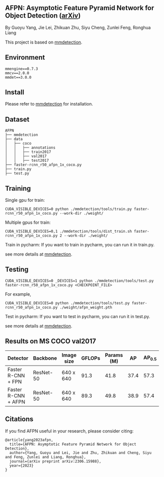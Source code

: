 
AFPN: Asymptotic Feature Pyramid Network for Object Detection ([arXiv](https://arxiv.org/abs/2306.15988))
---------------------
By Guoyu Yang, Jie Lei, Zhikuan Zhu, Siyu Cheng, Zunlei Feng, Ronghua Liang

This project is based on [mmdetection](https://github.com/open-mmlab/mmdetection).

Environment
----------------
```
mmengine==0.7.3
mmcv==2.0.0
mmdet==3.0.0
```

Install
-------------
Please refer to [mmdetection](https://mmdetection.readthedocs.io/en/latest/get_started.html) for installation.

Dataset
----------
```
AFPN
├── mmdetection
├── data
│   ├── coco
│   │   ├── annotations
│   │   ├── train2017
│   │   ├── val2017
│   │   ├── test2017
├── faster-rcnn_r50_afpn_1x_coco.py
├── train.py
├── test.py
```

Training
--------------
Single gpu for train:
```shell
CUDA_VISIBLE_DEVICES=0 python ./mmdetection/tools/train.py faster-rcnn_r50_afpn_1x_coco.py --work-dir ./weight/
```

Multiple gpus for train:
```shell
CUDA_VISIBLE_DEVICES=0,1 ./mmdetection/tools/dist_train.sh faster-rcnn_r50_afpn_1x_coco.py 2 --work-dir ./weight/
```

Train in pycharm: If you want to train in pycharm, you can run it in train.py.

see more details at [mmdetection](https://github.com/open-mmlab/mmdetection).

Testing
-----------
```shell
CUDA_VISIBLE_DEVICES=0 _DEVICES=1 python ./mmdetection/tools/test.py faster-rcnn_r50_afpn_1x_coco.py <CHECKPOINT_FILE>
```

For example,
```shell
CUDA_VISIBLE_DEVICES=0 python ./mmdetection/tools/test.py faster-rcnn_r50_afpn_1x_coco.py ./weight/afpn_weight.pth
```

Test in pycharm: If you want to test in pycharm, you can run it in test.py.

see more details at [mmdetection](https://github.com/open-mmlab/mmdetection).

Results on MS COCO val2017
---------
|      Detector        |  Backbone  | Image size | GFLOPs | Params (M) |  AP  | AP<sub>0.5</sub> | AP<sub>0.75</sub> |   Weight   |
|----------------------|------------|------------|--------|------------|------|------------------|-------------------|------------|
| Faster R-CNN + FPN   | ResNet-50  | 640 x 640  |  91.3  |    41.8    | 37.4 |       57.3       |       40.3        |    None    |
| Faster R-CNN + AFPN  | ResNet-50  | 640 x 640  |  89.3  |    49.8    | 38.9 |       57.4       |       42.1        | [Link]()   |

Citations
------------
If you find AFPN useful in your research, please consider citing:
```
@article{yang2023afpn,
  title={AFPN: Asymptotic Feature Pyramid Network for Object Detection},
  author={Yang, Guoyu and Lei, Jie and Zhu, Zhikuan and Cheng, Siyu and Feng, Zunlei and Liang, Ronghua},
  journal={arXiv preprint arXiv:2306.15988},
  year={2023}
}
```